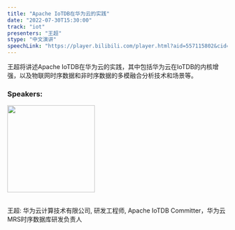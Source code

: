 ```yaml
---
title: "Apache IoTDB在华为云的实践"
date: "2022-07-30T15:30:00"
track: "iot"
presenters: "王超"
stype: "中文演讲"
speechLink: "https://player.bilibili.com/player.html?aid=557115802&cid=806475006&page=1"
---
```

王超将讲述Apache IoTDB在华为云的实践，其中包括华为云在IoTDB的内核增强，以及物联网时序数据和非时序数据的多模融合分析技术和场景等。

### Speakers: 
<img src="images/speaker/1129.png" width="200" />

<br>王超: 华为云计算技术有限公司, 研发工程师, Apache IoTDB Committer，华为云MRS时序数据库研发负责人

 